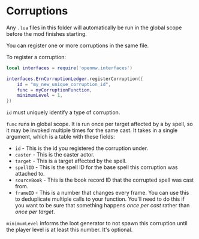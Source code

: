 # Corruptions

Any `.lua` files in this folder will automatically be run in the global scope before the mod finishes starting.

You can register one or more corruptions in the same file.

To register a corruption:
```lua
local interfaces = require('openmw.interfaces')

interfaces.ErnCorruptionLedger.registerCorruption({
    id = "my_new_unique_corruption_id",
    func = myCorruptionFunction,
    minimumLevel = 1,
})
```

`id` must uniquely identify a type of corruption.

`func` runs in global scope. It is run once per target affected by a by spell, so it may be invoked multiple times for the same cast. It takes in a single argument, which is a table with these fields:

* `id` - This is the id you registered the corruption under.
* `caster` - This is the caster actor.
* `target` - This is a target affected by the spell.
* `spellID` - This is the spell ID for the base spell this corruption was attached to.
* `sourceBook` - This is the book record ID that the corrupted spell was cast from.
* `frameID` - This is a number that changes every frame. You can use this to deduplicate multiple calls to your function. You'll need to do this if you want to be sure that something happens *once per cast* rather than *once per target*.

`minimumLevel` informs the loot generator to not spawn this corruption until the player level is at least this number. It's optional.
